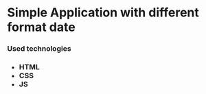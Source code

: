 <h1>Simple Application with different format date</h1>

<h3>Used technologies<h3/>

<ul>
    <li>HTML</li>
    <li>CSS</li>
    <li>JS</li>
</ul>